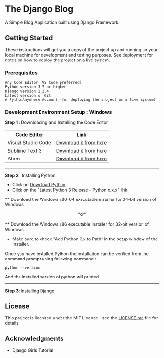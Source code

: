 # The Django Blog
A Simple Blog Application built using Django Framework.

## Getting Started

These instructions will get you a copy of the project up and running on your local machine for development and testing purposes. See deployment for notes on how to deploy the project on a live system.

### Prerequisites
```
Any Code Editor (VS Code preferred)
Python version 3.7 or higher
Django version 2.2.4
Latest version of Git
A PythonAnywhere Account (for deploying the project on a live system)
```

### Development Environment Setup : Windows
**Step 1** : Downloading and Installing the Code Editor

| Code Editor | Link 	|
|-	|-	|
| Visual Studio Code 	| [Download it from here](https://code.visualstudio.com/)	|
| Sublime Text 3 	| [Download it from here](https://www.sublimetext.com/3) |
| Atom 	| [Download it from here](https://atom.io/)	|

---
**Step 2** : Installing Python
* Click on [Download Python](https://www.python.org/downloads/windows/).
* Click on the "Latest Python 3 Release - Python x.x.x" link.


** Download the Windows x86-64 executable installer for 64-bit version of Windows
<br>
<center>*or*</center>
<br>
** Download the Windows x86 executable installer for 32-bit version of Windows.


* Make sure to check "Add Python 3.x to Path" in the setup window of the Installer.

Once you have installed Python the installation can be verified from the command prompt using following command :
```
python --version
```
And the installed version of python will printed.


---
**Step 3**: Installing Django 



## License

This project is licensed under the MIT License - see the [LICENSE.md](LICENSE.md) file for details

## Acknowledgments

* Django Girls Tutorial
